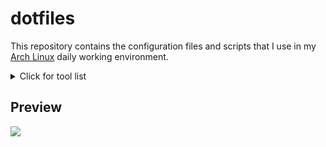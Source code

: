 # dotfiles

This repository contains the configuration files and scripts that I use in my [Arch Linux](https://archlinux.org) daily working environment.

<details>
  <summary>Click for tool list</summary>
  <table><tbody>
    <tr>
      <td>Shell</td>
      <td>bash - https://gnu.org/software/bash</td>
    </tr>
    <tr>
      <td>Display Server</td>
      <td>wayland - https://wayland.freedesktop.org</td>
    </tr>
    <tr>
      <td>Audio Server</td>
      <td>pipewire - https://pipewire.org</td>
    </tr>
    <tr>
      <td>Window Manager</td>
      <td>sway - https://swaywm.org</td>
    </tr>
    <tr>
      <td>Display Manager</td>
      <td>ly - https://github.com/fairyglade/ly</td>
    </tr>
    <tr>
      <td>Notification Daemon</td>
      <td>mako - https://github.com/emersion/mako</td>
    </tr>
    <tr>
      <td>Status Bar</td>
      <td>waybar - https://github.com/alexays/waybar</td>
    </tr>
    <tr>
      <td>Terminal</td>
      <td>foot - https://codeberg.org/dnkl/foot</td>
    </tr>
    <tr>
      <td>Dynamic Menu</td>
      <td>wmenu - https://codeberg.org/adnano/wmenu</td>
    </tr>
    <tr>
      <td>Application Launcher</td>
      <td>walker - https://github.com/abenz1267/walker</td>
    </tr>
    <tr>
      <td>File Browser</td>
      <td>thunar - https://gitlab.xfce.org/xfce/thunar</td>
    </tr>
    <tr>
      <td>Internet Browser</td>
      <td>librewolf - https://librewolf.net</td>
    </tr>
    <tr>
      <td>Text Editor</td>
      <td>mousepad - https://gitlab.xfce.org/apps/mousepad</td>
    </tr>
    <tr>
      <td>Image Viewer</td>
      <td>imv - https://git.sr.ht/~exec64/imv</td>
    </tr>
    <tr>
      <td>PDF Viewer</td>
      <td>zathura - https://github.com/pwmt/zathura</td>
    </tr>
    <tr>
      <td>Video Player</td>
      <td>mpv - https://github.com/mpv-player/mpv</td>
    </tr>
    <tr>
      <td>Color Picker</td>
      <td>hyprpicker - https://github.com/hyprwm/hyprpicker</td>
    </tr>
    <tr>
      <td>Backlight Control</td>
      <td>brightnessctl - https://github.com/Hummer12007/brightnessctl</td>
    </tr>
    <tr>
      <td>Audio Control</td>
      <td>wireplumber - https://gitlab.freedesktop.org/pipewire/wireplumber</td>
    </tr>
  </tbody></table>
</details>

## Preview

![](https://github.com/user-attachments/assets/af87b16a-d430-4c27-ab83-0c6e13a878e0)
